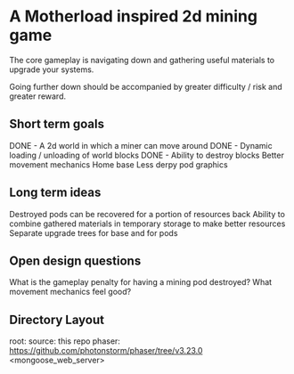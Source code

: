 # A Motherload inspired 2d mining game

The core gameplay is navigating down and gathering useful materials to upgrade your systems.

Going further down should be accompanied by greater difficulty / risk and greater reward.


## Short term goals

DONE - A 2d world in which a miner can move around
DONE - Dynamic loading / unloading of world blocks
DONE - Ability to destroy blocks
Better movement mechanics
Home base
Less derpy pod graphics

## Long term ideas

Destroyed pods can be recovered for a portion of resources back
Ability to combine gathered materials in temporary storage to make better resources
Separate upgrade trees for base and for pods


## Open design questions

What is the gameplay penalty for having a mining pod destroyed?
What movement mechanics feel good?


## Directory Layout

root:
	source:
		this repo
	phaser:
		https://github.com/photonstorm/phaser/tree/v3.23.0
	<mongoose_web_server>